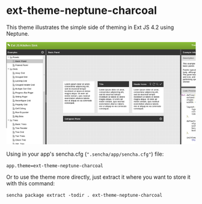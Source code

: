 # ext-theme-neptune-charcoal

This theme illustrates the simple side of theming in Ext JS 4.2 using Neptune.

![Screenshot](docs/screenshot.png)

Using in your app's sencha.cfg (`".sencha/app/sencha.cfg"`) file:

    app.theme=ext-theme-neptune-charcoal

Or to use the theme more directly, just extract it where you want to store it
with this command:

    sencha package extract -todir . ext-theme-neptune-charcoal
